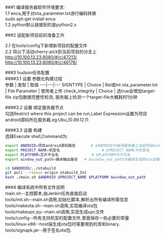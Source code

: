 ###1 编译服务器软件环境要求:  
1.1 enca,用于对ota_parameter.txt进行编码转换  
sudo apt-get install enca  
1.2 python默认链接到的是python2.x


###2 适配新项目前的准备工作  

2.1 在tools/config下新增新项目的配置文件  
2.2 将以下活动cherry-pick到当前项目的分支上  
http://10.100.13.23:8080/#/c/47213/  
http://10.100.13.23:8080/#/c/46178/  

###3 hudson任务配置  
####3.1 设置  参数化构建过程   
参数 | 类型 | 取值
---|---|---
SIGNTYPE | Choice | Rel或Int
ota_parameter.txt | File Parameter | 使用者上传
check_integrity | Choice | 选true会增加target-file zip包数据完整性检测, 服务器上检测一个target-file大概耗时1分钟

####3.2 设置  绑定服务器节点    
勾选Restrict where this project can be run,Label Expression设置为项目android源码所在服务器,eg:Ubu_10.99.12.11

####3.3 设置  构建  
选择Execute shell,Command为:  
```bash
export ANDROID=项目android源码路径       # $ANDROID为编译服务器上当前项目android源码路径  
export PROJECT_NAME=机型名	                  # $PROJECT_NAME为机型名  
export PLATFORM=芯片平台名				# $PLATFORM为平台名  
export window_out_path=编译输出路径	# $window_out_path为编译生成的ota包输出路径  

cd $ANDROID/../otabuild  
git pull --rebase origin otabuild_Int  
bash ./main.sh $ANDROID $PROJECT_NAME $PLATFORM $window_out_path  
```








###4 编译系统中所有文件说明  
main.sh--主控脚本,由Jenkin任务直接启动  
tools/init.sh--main.sh调用,初始化脚本,解析出所有编译所需信息  
tools/makeota.sh--main.sh调用,实现编译ota包  
tools/makeupc.py--main.sh调用,实现生成upc文件  
tools/config--所有支持机型的配置文件,里面保存一些必要的常量  
tools/linux-x86--host端生成ota包时需要用到的库和binary.  
tools/signapk.jar--用于签名ota包.  





